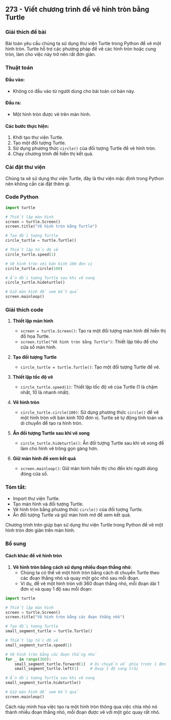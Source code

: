 ## 273 - Viết chương trình để vẽ hình tròn bằng Turtle

### Giải thích đề bài

Bài toán yêu cầu chúng ta sử dụng thư viện Turtle trong Python để vẽ một hình tròn. Turtle hỗ trợ các phương pháp để vẽ các hình tròn hoặc cung tròn, làm cho việc này trở nên rất đơn giản.

### Thuật toán

#### Đầu vào:

- Không có đầu vào từ người dùng cho bài toán cơ bản này.

#### Đầu ra:

- Một hình tròn được vẽ trên màn hình.

#### Các bước thực hiện:

1. Khởi tạo thư viện Turtle.
2. Tạo một đối tượng Turtle.
3. Sử dụng phương thức `circle()` của đối tượng Turtle để vẽ hình tròn.
4. Chạy chương trình để hiển thị kết quả.

### Cài đặt thư viện

Chúng ta sẽ sử dụng thư viện Turtle, đây là thư viện mặc định trong Python nên không cần cài đặt thêm gì.

### Code Python

```python
import turtle

# Thiết lập màn hình
screen = turtle.Screen()
screen.title("Vẽ hình tròn bằng Turtle")

# Tạo đối tượng Turtle
circle_turtle = turtle.Turtle()

# Thiết lập tốc độ vẽ
circle_turtle.speed(1)

# Vẽ hình tròn với bán kính 100 đơn vị
circle_turtle.circle(100)

# Ẩn đối tượng Turtle sau khi vẽ xong
circle_turtle.hideturtle()

# Giữ màn hình để xem kết quả
screen.mainloop()
```

### Giải thích code

1. **Thiết lập màn hình**

   - `screen = turtle.Screen()`: Tạo ra một đối tượng màn hình để hiển thị đồ họa Turtle.
   - `screen.title("Vẽ hình tròn bằng Turtle")`: Thiết lập tiêu đề cho cửa sổ màn hình.

2. **Tạo đối tượng Turtle**

   - `circle_turtle = turtle.Turtle()`: Tạo một đối tượng Turtle để vẽ.

3. **Thiết lập tốc độ vẽ**

   - `circle_turtle.speed(1)`: Thiết lập tốc độ vẽ của Turtle (1 là chậm nhất, 10 là nhanh nhất).

4. **Vẽ hình tròn**

   - `circle_turtle.circle(100)`: Sử dụng phương thức `circle()` để vẽ một hình tròn với bán kính 100 đơn vị. Turtle sẽ tự động tính toán và di chuyển để tạo ra hình tròn.

5. **Ẩn đối tượng Turtle sau khi vẽ xong**

   - `circle_turtle.hideturtle()`: Ẩn đối tượng Turtle sau khi vẽ xong để làm cho hình vẽ trông gọn gàng hơn.

6. **Giữ màn hình để xem kết quả**
   - `screen.mainloop()`: Giữ màn hình hiển thị cho đến khi người dùng đóng cửa sổ.

### Tóm tắt:

- Import thư viện Turtle.
- Tạo màn hình và đối tượng Turtle.
- Vẽ hình tròn bằng phương thức `circle()` của đối tượng Turtle.
- Ẩn đối tượng Turtle và giữ màn hình mở để xem kết quả.

Chương trình trên giúp bạn sử dụng thư viện Turtle trong Python để vẽ một hình tròn đơn giản trên màn hình.

### Bổ sung

#### Cách khác để vẽ hình tròn

1. **Vẽ hình tròn bằng cách sử dụng nhiều đoạn thẳng nhỏ**:
   - Chúng ta có thể vẽ một hình tròn bằng cách di chuyển Turtle theo các đoạn thẳng nhỏ và quay một góc nhỏ sau mỗi đoạn.
   - Ví dụ, để vẽ một hình tròn với 360 đoạn thẳng nhỏ, mỗi đoạn dài 1 đơn vị và quay 1 độ sau mỗi đoạn:

```python
import turtle

# Thiết lập màn hình
screen = turtle.Screen()
screen.title("Vẽ hình tròn bằng các đoạn thẳng nhỏ")

# Tạo đối tượng Turtle
small_segment_turtle = turtle.Turtle()

# Thiết lập tốc độ vẽ
small_segment_turtle.speed(1)

# Vẽ hình tròn bằng các đoạn thẳng nhỏ
for _ in range(360):
    small_segment_turtle.forward(1)  # Di chuyển về phía trước 1 đơn vị
    small_segment_turtle.left(1)     # Quay 1 độ sang trái

# Ẩn đối tượng Turtle sau khi vẽ xong
small_segment_turtle.hideturtle()

# Giữ màn hình để xem kết quả
screen.mainloop()
```

Cách này minh họa việc tạo ra một hình tròn thông qua việc chia nhỏ nó thành nhiều đoạn thẳng nhỏ, mỗi đoạn được vẽ với một góc quay rất nhỏ.
